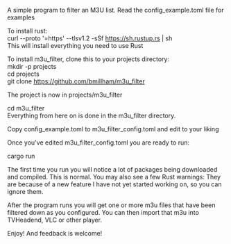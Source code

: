 A simple program to filter an M3U list.
Read the config_example.toml file for examples

To install rust:\
curl --proto '=https' --tlsv1.2 -sSf https://sh.rustup.rs | sh\
This will install everything you need to use Rust

To install m3u\_filter, clone this to your projects directory:\
mkdir -p projects\
cd projects\
git clone https://github.com/bmillham/m3u_filter

The project is now in projects/m3u\_filter

cd m3u\_filter\
Everything from here on is done in the m3u\_filter directory.

Copy config_example.toml to m3u\_filter\_config.toml and edit to your liking

Once you've edited m3u\_filter\_config.toml you are ready to run:

cargo run

The first time you run you will notice a lot of packages being downloaded and compiled.
This is normal.
You may also see a few Rust warnings: They are because of a new feature I have
not yet started working on, so you can ignore them.

After the program runs you will get one or more m3u files that have been filtered down
as you configured. You can then import that m3u into TVHeadend, VLC or other player.

Enjoy! And feedback is welcome!
